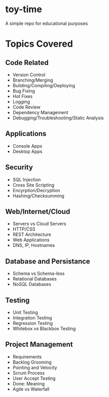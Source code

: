 # toy-time
A simple repo for educational purposes

# Topics Covered

## Code Related
* Version Control
* Branching/Merging
* Building/Compiling/Deploying
* Bug Fixing
* Hot Fixes
* Logging
* Code Review
* Dependency Management
* Debugging/Troubleshooting/Static Analysis

## Applications
* Console Apps
* Desktop Apps

## Security
* SQL Injection
* Cross Site Scripting
* Encyrption/Decryption
* Hashing/Checksumming

## Web/Internet/Cloud
* Servers vs Cloud Servers
* HTTP/CSS
* REST Architecture
* Web Applications
* DNS, IP, Hostnames

## Database and Persistance
* Schema vs Schema-less
* Relational Databases
* NoSQL Databases

## Testing
* Unit Testing
* Integration Testing
* Regression Testing
* Whitebox vs Blackbox Testing

## Project Management
* Requirements
* Backlog Grooming
* Pointing and Velocity
* Scrum Process
* User Accept Testing
* Done: Meaning
* Agile vs Waterfall





